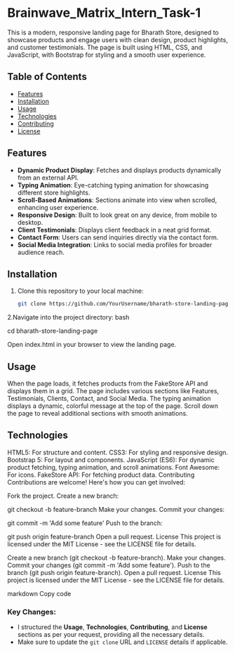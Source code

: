 # Brainwave_Matrix_Intern_Task-1
This is a modern, responsive landing page for Bharath Store, designed to showcase products and engage users with clean design, product highlights, and customer testimonials. The page is built using HTML, CSS, and JavaScript, with Bootstrap for styling and a smooth user experience.

## Table of Contents

- [Features](#features)
- [Installation](#installation)
- [Usage](#usage)
- [Technologies](#technologies)
- [Contributing](#contributing)
- [License](#license)

## Features

- **Dynamic Product Display**: Fetches and displays products dynamically from an external API.
- **Typing Animation**: Eye-catching typing animation for showcasing different store highlights.
- **Scroll-Based Animations**: Sections animate into view when scrolled, enhancing user experience.
- **Responsive Design**: Built to look great on any device, from mobile to desktop.
- **Client Testimonials**: Displays client feedback in a neat grid format.
- **Contact Form**: Users can send inquiries directly via the contact form.
- **Social Media Integration**: Links to social media profiles for broader audience reach.

## Installation

1. Clone this repository to your local machine:
   ```bash
   git clone https://github.com/YourUsername/bharath-store-landing-page.git
2.Navigate into the project directory:
bash

cd bharath-store-landing-page

Open index.html in your browser to view the landing page.

## Usage
When the page loads, it fetches products from the FakeStore API and displays them in a grid.
The page includes various sections like Features, Testimonials, Clients, Contact, and Social Media.
The typing animation displays a dynamic, colorful message at the top of the page.
Scroll down the page to reveal additional sections with smooth animations.
## Technologies
HTML5: For structure and content.
CSS3: For styling and responsive design.
Bootstrap 5: For layout and components.
JavaScript (ES6): For dynamic product fetching, typing animation, and scroll animations.
Font Awesome: For icons.
FakeStore API: For fetching product data.
Contributing
Contributions are welcome! Here's how you can get involved:

Fork the project.
Create a new branch:

git checkout -b feature-branch
Make your changes.
Commit your changes:

git commit -m 'Add some feature'
Push to the branch:

git push origin feature-branch
Open a pull request.
License
This project is licensed under the MIT License - see the LICENSE file for details.


Create a new branch (git checkout -b feature-branch).
Make your changes.
Commit your changes (git commit -m 'Add some feature').
Push to the branch (git push origin feature-branch).
Open a pull request.
License
This project is licensed under the MIT License - see the LICENSE file for details.

markdown
Copy code

### Key Changes:
- I structured the **Usage**, **Technologies**, **Contributing**, and **License** sections as per your request, providing all the necessary details.
- Make sure to update the `git clone` URL and `LICENSE` details if applicable.
